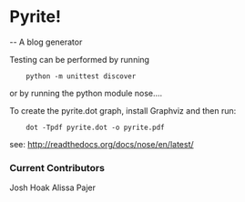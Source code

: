 
# Pyrite!

-- A blog generator 


Testing can be performed by running 

        python -m unittest discover

or by running the python module nose....

To create the pyrite.dot graph, install Graphviz and then run:
        
        dot -Tpdf pyrite.dot -o pyrite.pdf

see: http://readthedocs.org/docs/nose/en/latest/


### Current Contributors 
Josh Hoak
Alissa Pajer 
